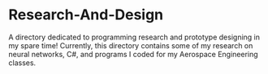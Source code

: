 # Research-And-Design
A directory dedicated to programming research and prototype designing in my spare time! Currently, this directory contains some of my research on neural networks, C#, and programs I coded for my Aerospace Engineering classes.
